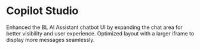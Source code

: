 # Copilot Studio
 Enhanced the BL AI Assistant chatbot UI by expanding the chat area for better visibility and user experience. Optimized layout with a larger iframe to display more messages seamlessly.

